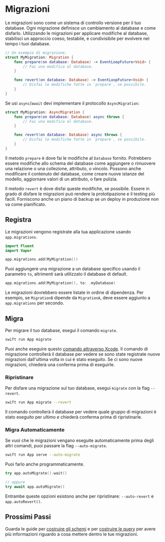 # Migrazioni

Le migrazioni sono come un sistema di controllo versione per il tuo database. Ogni migrazione definisce un cambiamento al database e come disfarlo. Utilizzando le migrazioni per applicare modifiche al database, stabilisci un approccio coeso, testabile, e condivisibile per evolvere nel tempo i tuoi database.

```swift
// Un esempio di migrazione.
struct MyMigration: Migration {
    func prepare(on database: Database) -> EventLoopFuture<Void> {
        // Fai una modifica al database.
    }

    func revert(on database: Database) -> EventLoopFuture<Void> {
    	// Disfai le modifiche fatte in `prepare`, se possibile.
    }
}
```

Se usi `async`/`await` devi implementare il protocollo `AsyncMigration`:

```swift
struct MyMigration: AsyncMigration {
    func prepare(on database: Database) async throws {
        // Fai una modifica al database.
    }

    func revert(on database: Database) async throws {
    	// Disfai le modifiche fatte in `prepare`, se possibile.
    }
}
```

Il metodo `prepare` è dove fai le modifiche al `Database` fornito. Potrebbero essere modifiche allo schema del database come aggiungere o rimuovere una relazione o una collezione, attributo, o vincolo. Possono anche modificare il contenuto del database, come creare nuove istanze del modello, aggiornare valori di un attributo, o fare pulizia.

Il metodo `revert` è dove disfai queste modifiche, se possibile. Essere in grado di disfare le migrazioni può rendere la prototipazione e il testing più facili. Forniscono anche un piano di backup se un deploy in produzione non va come pianificato. 

## Registra

Le migrazioni vengono registrate alla tua applicazione usando `app.migrations`. 

```swift
import Fluent
import Vapor

app.migrations.add(MyMigration())
```

Puoi aggiungere una migrazione a un database specifico usando il parametro `to`, altrimenti sarà utilizzato il database di default.

```swift
app.migrations.add(MyMigration(), to: .myDatabase)
```

Le migrazioni dovrebbero essere listate in ordine di dipendenza. Per esempio, se `MigrationB` dipende da `MigrationA`, deve essere aggiunto a `app.migrations` per secondo.

## Migra

Per migrare il tuo database, esegui il comando `migrate`.

```sh
swift run App migrate
```

Puoi anche eseguire questo [comando attraverso Xcode](../advanced/commands.md#xcode). Il comando di migrazione controllerà il database per vedere se sono state registrate nuove migrazioni dall'ultima volta in cui è stato eseguito. Se ci sono nuove migrazioni, chiederà una conferma prima di eseguirle.

### Ripristinare

Per disfare una migrazione sul tuo database, esegui `migrate` con la flag `--revert`.

```sh
swift run App migrate --revert
```

Il comando controllerà il database per vedere quale gruppo di migrazioni è stato eseguito per ultimo e chiederà conferma prima di ripristinarle.

### Migra Automaticamente

Se vuoi che le migrazioni vengano eseguite automaticamente prima degli altri comandi, puoi passare la flag `--auto-migrate`. 

```sh
swift run App serve --auto-migrate
```

Puoi farlo anche programmaticamente. 

```swift
try app.autoMigrate().wait()

// oppure
try await app.autoMigrate()
```

Entrambe queste opzioni esistono anche per ripristinare: `--auto-revert` e `app.autoRevert()`. 

## Prossimi Passi

Guarda le guide per [costruire gli schemi](schema.md) e per [costruire le query](query.md) per avere più informazioni riguardo a cosa mettere dentro le tue migrazioni. 
